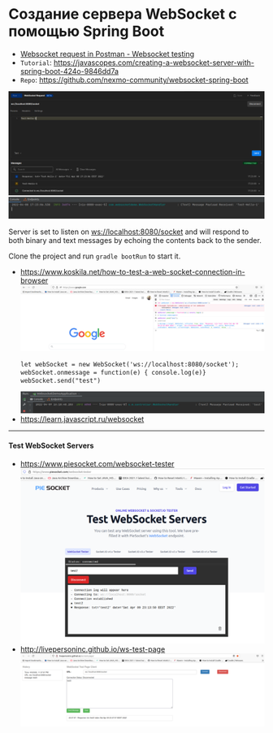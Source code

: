 Создание сервера WebSocket с помощью Spring Boot
================================================

* [Websocket request in Postman - Websocket testing](https://www.youtube.com/watch?v=aSPHr6dbMmo)
* `Tutorial`: https://javascopes.com/creating-a-websocket-server-with-spring-boot-424o-9846dd7a
* `Repo`: https://github.com/nexmo-community/websocket-spring-boot

![Screenshot-1](screenshot_01.png)
![Screenshot-2](screenshot_02.png)

Server is set to listen on [ws://localhost:8080/socket](ws://localhost:8080/socket) and will respond to both binary and text messages by echoing the contents back to the sender.

Clone the project and run `gradle bootRun` to start it.

* https://www.koskila.net/how-to-test-a-web-socket-connection-in-browser
  ![Screenshot-3](screenshot_03.png)
  ```shell
  let webSocket = new WebSocket('ws://localhost:8080/socket');
  webSocket.onmessage = function(e) { console.log(e)}
  webSocket.send("test")
  ```
  ![Screenshot-4](screenshot_04.png)
* https://learn.javascript.ru/websocket


---

#### Test WebSocket Servers

* https://www.piesocket.com/websocket-tester
  ![Screenshot-5](screenshot_05.png)
* http://livepersoninc.github.io/ws-test-page
  ![Screenshot-6](screenshot_06.png)
